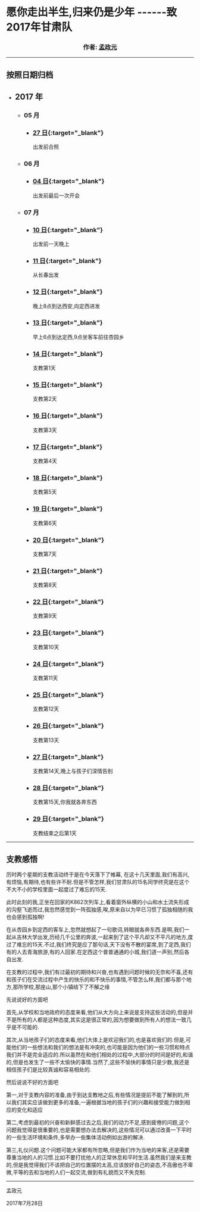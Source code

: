 # 愿你走出半生,归来仍是少年 ------致2017年甘肃队

<h3 align="center">
作者:  <a href="//twesix.cn">孟政元</a>
</h3>
<link href="style.css" rel="stylesheet" >

---

## 按照日期归档

- ## 2017 年
  - ### 05 月
    - ### [27 日](daily/2017/05/27){:target="_blank"}
      出发前合照
  - ### 06 月
    - ### [04 日](daily/2017/06/04){:target="_blank"}
      出发前最后一次开会
  - ### 07 月
    - ### [10 日](daily/2017/07/10){:target="_blank"}
      出发前一天晚上
    - ### [11 日](daily/2017/07/11){:target="_blank"}
      从长春出发
    - ### [12 日](daily/2017/07/12){:target="_blank"}
      晚上8点到达西安,向定西进发
    - ### [13 日](daily/2017/07/13){:target="_blank"}
      早上6点到达定西,9点坐客车前往杏园乡
    - ### [14 日](daily/2017/07/14){:target="_blank"}
      支教第1天
    - ### [15 日](daily/2017/07/15){:target="_blank"}
      支教第2天
    - ### [16 日](daily/2017/07/16){:target="_blank"}
      支教第3天
    - ### [17 日](daily/2017/07/17){:target="_blank"}
      支教第4天
    - ### [18 日](daily/2017/07/18){:target="_blank"}
      支教第5天
    - ### [19 日](daily/2017/07/19){:target="_blank"}
      支教第6天
    - ### [20 日](daily/2017/07/20){:target="_blank"}
      支教第7天
    - ### [21 日](daily/2017/07/21){:target="_blank"}
      支教第8天
    - ### [22 日](daily/2017/07/22){:target="_blank"}
      支教第9天
    - ### [23 日](daily/2017/07/23){:target="_blank"}
      支教第10天
    - ### [24 日](daily/2017/07/24){:target="_blank"}
      支教第11天
    - ### [25 日](daily/2017/07/25){:target="_blank"}
      支教第12天
    - ### [26 日](daily/2017/07/26){:target="_blank"}
      支教第13天
    - ### [27 日](daily/2017/07/27){:target="_blank"}
      支教第14天,晚上与孩子们深情告别
    - ### [28 日](daily/2017/07/28){:target="_blank"}
      支教第15天,你我就各奔东西
    - ### [29 日](daily/2017/07/29){:target="_blank"}
      支教结束之后第1天

---

## 支教感悟

历时两个星期的支教活动终于是在今天落下了帷幕, 在这十几天里面,我们有高兴,有烦恼,有期待,也有些许不耐.但是不管怎样,我们甘肃队的15名同学终究是在这个不大不小的学校里面一起度过了难忘的15天.

此时此刻的我,正坐在回家的K862次列车上,看着窗外纵横的小山和水土流失形成的沟壑飞逝而过,我忽然感觉到一阵孤独感,唉,原来自以为早已习惯了孤独相随的我也会感到孤独啊!

在从杏园乡到定西的客车上,忽然就想起了一句歌词,转眼就各奔东西.是啊,我们一起从吉林大学出发,历经几千公里的奔波,一起来到了这个平凡却又不平凡的地方,度过了难忘的15天.不过,我们终究是应了那句话,天下没有不散的宴席,到了定西,我们有的人去青海旅游,有的人回家.在定西这个普普通通的小城,我们道一声别,然后各自出发.

在支教的过程中,我们有过最初的期待和兴奋,也有遇到问题时候的无奈和不喜,还有和孩子们在交流过程中产生的快乐的和不快乐的事情,不管怎么样,我们都与那个地方,那所学校,那座山,那个小镇结下了不解之缘

先说说好的方面吧

首先,从学校和当地政府的态度来看,他们从大方向上来说是支持这些活动的,但是并不是所有的人都是这种态度,其实这是很正常的,因为想要做到所有人的想法一致几乎是不可能的.

其次,从当地孩子们的态度来看,他们大体上是欢迎我们的,也是喜欢我们的.但是,可能他们的一些想法和我们的想法是有冲突的,也可能是因为他们的一些习惯和特点我们并不是完全适应的.所以虽然在和他们相处的过程中,大部分的时间是好的,和谐的,但是也发生了一些不太愉快的事情.当然了,这些不愉快的事情只是少数,我还是相信孩子们是比较真诚和容易相处的.

然后说说不好的方面吧

第一,对于支教内容的准备,由于到达支教地之后,有些情况是提前不能了解到的,所以我们其实应该做到更多的准备,一遍根据当地的孩子们的兴趣和接受能力做到相应的变化和适应

第二,考虑到最初的兴奋和新鲜感过去之后,我们的动力不足,感到疲倦的问题,这个问题我觉得是很重要的,也是需要想办法去解决的,这些情况可以通过改善一下平时的一些生活环境和条件,多举办一些集体活动例如出游的解决.

第三,礼仪问题.这个问题可能大家都有所忽略,但是我们作为当地的来客,还是需要尊重当地的人的习惯.比如不要打扰他人的正常休息和平时生活.虽然我们是来支教的,但是我觉得我们不该把自己的位置摆的太高,应该放好自己的姿态,不高傲也不卑微,平等的去和当地的人们一起交流,做到有礼貌而又不失克制.

---

孟政元

2017年7月28日